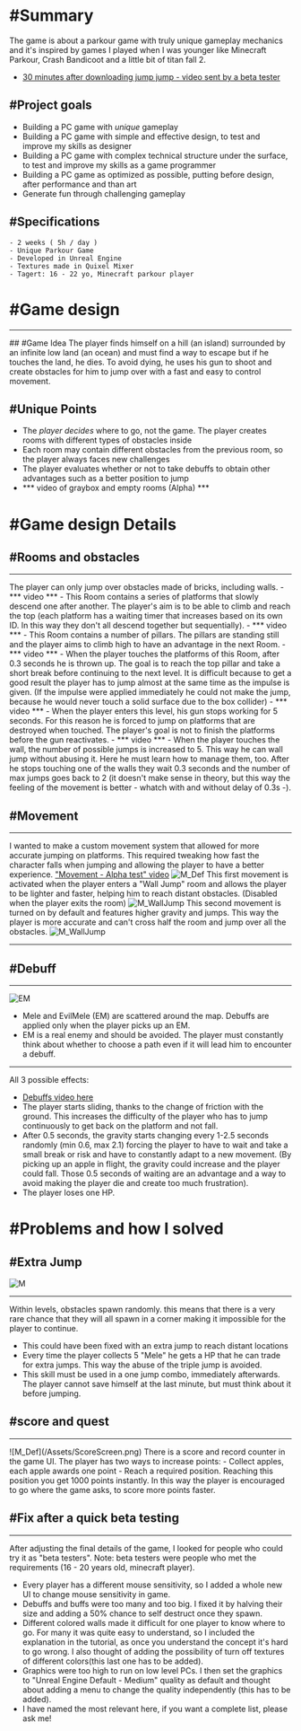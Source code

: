 # #Summary
The game is about a parkour game with truly unique gameplay mechanics and it's inspired by games I played when I was younger like Minecraft Parkour, Crash Bandicoot and a little bit of titan fall 2.
- [30 minutes after downloading jump jump - video sent by a beta tester](https://youtu.be/Y-nhzk6zQLI)

## #Project goals


- Building a PC game with *unique* gameplay
- Building a PC game with simple and effective design, to test and improve my skills as designer
- Building a PC game with complex technical structure under the surface, to test and improve my skills as a game programmer
- Building a PC game as optimized as possible, putting before design, after performance and than art
- Generate fun through challenging gameplay

## #Specifications

    - 2 weeks ( 5h / day )
    - Unique Parkour Game
    - Developed in Unreal Engine
    - Textures made in Quixel Mixer
    - Tagert: 16 - 22 yo, Minecraft parkour player


# #Game design
<hr>
## #Game Idea
The player finds himself on a hill (an island) surrounded by an infinite low land (an ocean) and must find a way to escape but if he touches the land, he dies. To avoid dying, he uses his gun to shoot and create obstacles for him to jump over with a fast and easy to control movement.

## #Unique Points

- The *player decides* where to go, not the game. The player creates rooms with different types of obstacles inside
- Each room may contain different obstacles from the previous room, so the player always faces new challenges
- The player evaluates whether or not to take debuffs to obtain other advantages such as a better position to jump
- *** video of graybox and empty rooms (Alpha) ***
  
# #Game design Details

## #Rooms and obstacles
<hr>
The player can only jump over obstacles made of bricks, including walls.
- *** video ***
- This Room contains a series of platforms that slowly descend one after another. The player's aim is to be able to climb and reach the top (each platform has a waiting timer that increases based on its own ID. In this way they don't all descend together but sequentially).
- *** video ***
- This Room contains a number of pillars. The pillars are standing still and the player aims to climb high to have an advantage in the next Room.
- *** video ***
- When the player touches the platforms of this Room, after 0.3 seconds he is thrown up. The goal is to reach the top pillar and take a short break before continuing to the next level. It is difficult because to get a good result the player has to jump almost at the same time as the impulse is given. (If the impulse were applied immediately he could not make the jump, because he would never touch a solid surface due to the box collider)
- *** video ***
- When the player enters this level, his gun stops working for 5 seconds. For this reason he is forced to jump on platforms that are destroyed when touched. The player's goal is not to finish the platforms before the gun reactivates.
- *** video ***
- When the player touches the wall, the number of possible jumps is increased to 5. This way he can wall jump without abusing it. Here he must learn how to manage them, too. After he stops touching one of the walls they wait 0.3 seconds and the number of max jumps goes back to 2 (it doesn't make sense in theory, but this way the feeling of the movement is better - whatch with and without delay of 0.3s -). 

## #Movement
<hr>

I wanted to make a custom movement system that allowed for more accurate jumping on platforms. This required tweaking how fast the character falls when jumping and allowing the player to have a better experience. ["Movement - Alpha test" video](https://youtu.be/-iffBPt68O0)
![M_Def](/Assets/MovementScreen_1.png)
This first movement is activated when the player enters a "Wall Jump" room and allows the player to be lighter and faster, helping him to reach distant obstacles. (Disabled when the player exits the room)
![M_WallJump](/Assets/MovementScreen_3.png)
This second movement is turned on by default and features higher gravity and jumps. This way the player is more accurate and can't cross half the room and jump over all the obstacles.
![M_WallJump](/Assets/MovementScreen_2.png)

<hr>

## #Debuff

<hr>

![EM](/Assets/EM_img.png)
- Mele and EvilMele (EM) are scattered around the map. Debuffs are applied only when the player picks up an EM.
- EM is a real enemy and should be avoided. The player must constantly think about whether to choose a path even if it will lead him to encounter a debuff.
<hr>

All 3 possible effects:
- [Debuffs video here](https://youtu.be/UihloKcqq-Y)
- The player starts sliding, thanks to the change of friction with the ground. This increases the difficulty of the player who has to jump continuously to get back on the platform and not fall.
- After 0.5 seconds, the gravity starts changing every 1-2.5 seconds randomly (min 0.6, max 2.1) forcing the player to have to wait and take a small break or risk and have to constantly adapt to a new movement. (By picking up an apple in flight, the gravity could increase and the player could fall. Those 0.5 seconds of waiting are an advantage and a way to avoid making the player die and create too much frustration).
- The player loses one HP.


# #Problems and how I solved

## #Extra Jump
![M](/Assets/M_img.png)
<hr>
Within levels, obstacles spawn randomly. this means that there is a very rare chance that they will all spawn in a corner making it impossible for the player to continue.

- This could have been fixed with an extra jump to reach distant locations
- Every time the player collects 5 "Mele" he gets a HP that he can trade for extra jumps. This way the abuse of the triple jump is avoided.
- This skill must be used in a one jump combo, immediately afterwards. The player cannot save himself at the last minute, but must think about it before jumping.
## #score and quest
<hr>
![M_Def](/Assets/ScoreScreen.png)
There is a score and record counter in the game UI. The player has two ways to increase points:
- Collect apples, each apple awards one point
- Reach a required position. Reaching this position you get 1000 points instantly. In this way the player is encouraged to go where the game asks, to score more points faster.

## #Fix after a quick beta testing
<hr>
After adjusting the final details of the game, I looked for people who could try it as "beta testers".
Note: beta testers were people who met the requirements (16 - 20 years old, minecraft player).

- Every player has a different mouse sensitivity, so I added a whole new UI to change mouse sensitivity in game.
- Debuffs and buffs were too many and too big. I fixed it by halving their size and adding a 50% chance to self destruct once they spawn.
- Different colored walls made it difficult for one player to know where to go. For many it was quite easy to understand, so I included the explanation in the tutorial, as once you understand the concept it's hard to go wrong. I also thought of adding the possibility of turn off textures of different colors(this last one has to be added).
- Graphics were too high to run on low level PCs. I then set the graphics to "Unreal Engine Default - Medium" quality as default and thought about adding a menu to change the quality independently (this has to be added).
- I have named the most relevant here, if you want a complete list, please ask me!

